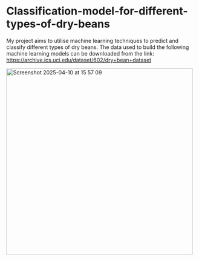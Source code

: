 # Classification-model-for-different-types-of-dry-beans

My project aims to utilise machine learning techniques to predict and classify different types of dry beans. The data used to build the following machine learning models can be downloaded from the link: https://archive.ics.uci.edu/dataset/602/dry+bean+dataset 

<img width="493" alt="Screenshot 2025-04-10 at 15 57 09" src="https://github.com/user-attachments/assets/7e2f6e8d-a990-4c33-82e6-f5a29b99a111" />
